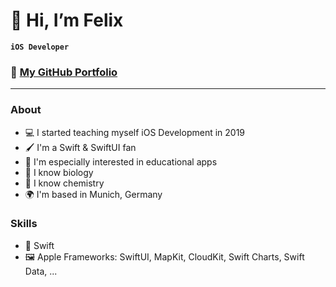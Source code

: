 # 👋 Hi, I’m Felix

**`iOS Developer`**

### 💼 **[My GitHub Portfolio](https://github.com/felixleitenberger/iOS-Developer-Portfolio)**

---

### About
- 💻 I started teaching myself iOS Development in 2019
- 🖌️ I'm a Swift & SwiftUI fan
- 📱 I'm especially interested in educational apps
- 🐘 I know biology
- 🧪 I know chemistry
- 🌍  I'm based in Munich, Germany

 ### Skills
- 🎨 Swift
- 🖼️ Apple Frameworks: SwiftUI, MapKit, CloudKit, Swift Charts, Swift Data, ...
